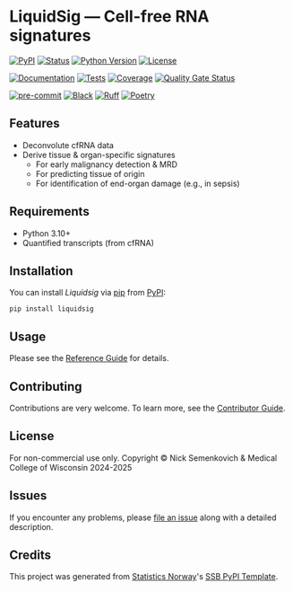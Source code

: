 # LiquidSig — Cell-free RNA signatures

[![PyPI](https://img.shields.io/pypi/v/liquidsig.svg)][pypi status]
[![Status](https://img.shields.io/pypi/status/liquidsig.svg)][pypi status]
[![Python Version](https://img.shields.io/pypi/pyversions/liquidsig)][pypi status]
[![License](https://img.shields.io/pypi/l/liquidsig)][license]

[![Documentation](https://github.com/semenko/liquidsig/actions/workflows/docs.yml/badge.svg)][documentation]
[![Tests](https://github.com/semenko/liquidsig/actions/workflows/tests.yml/badge.svg)][tests]
[![Coverage](https://sonarcloud.io/api/project_badges/measure?project=semenko_liquidsig&metric=coverage)][sonarcov]
[![Quality Gate Status](https://sonarcloud.io/api/project_badges/measure?project=semenko_liquidsig&metric=alert_status)][sonarquality]

[![pre-commit](https://img.shields.io/badge/pre--commit-enabled-brightgreen?logo=pre-commit&logoColor=white)][pre-commit]
[![Black](https://img.shields.io/badge/code%20style-black-000000.svg)][black]
[![Ruff](https://img.shields.io/endpoint?url=https://raw.githubusercontent.com/astral-sh/ruff/main/assets/badge/v2.json)](https://github.com/astral-sh/ruff)
[![Poetry](https://img.shields.io/endpoint?url=https://python-poetry.org/badge/v0.json)][poetry]

[pypi status]: https://pypi.org/project/liquidsig/
[documentation]: https://semenko.github.io/liquidsig
[tests]: https://github.com/semenko/liquidsig/actions?workflow=Tests

[sonarcov]: https://sonarcloud.io/summary/overall?id=semenko_liquidsig
[sonarquality]: https://sonarcloud.io/summary/overall?id=semenko_liquidsig
[pre-commit]: https://github.com/pre-commit/pre-commit
[black]: https://github.com/psf/black
[poetry]: https://python-poetry.org/

## Features

- Deconvolute cfRNA data
- Derive tissue & organ-specific signatures
    - For early malignancy detection & MRD
    - For predicting tissue of origin
    - For identification of end-organ damage (e.g., in sepsis)

## Requirements

- Python 3.10+
- Quantified transcripts (from cfRNA)

## Installation

You can install _Liquidsig_ via [pip] from [PyPI]:

```console
pip install liquidsig
```

## Usage

Please see the [Reference Guide] for details.

## Contributing

Contributions are very welcome.
To learn more, see the [Contributor Guide].

## License

For non-commercial use only. Copyright &copy; Nick Semenkovich & Medical College of Wisconsin 2024-2025

## Issues

If you encounter any problems,
please [file an issue] along with a detailed description.

## Credits

This project was generated from [Statistics Norway]'s [SSB PyPI Template].

[statistics norway]: https://www.ssb.no/en
[pypi]: https://pypi.org/
[ssb pypi template]: https://github.com/statisticsnorway/ssb-pypitemplate
[file an issue]: https://github.com/semenko/liquidsig/issues
[pip]: https://pip.pypa.io/

<!-- github-only -->

[license]: https://github.com/semenko/liquidsig/blob/main/LICENSE
[contributor guide]: https://github.com/semenko/liquidsig/blob/main/CONTRIBUTING.md
[reference guide]: https://semenko.github.io/liquidsig/reference.html

